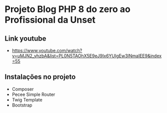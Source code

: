 # Projeto Blog PHP 8 do zero ao Profissional da Unset
## Link youtube
- https://www.youtube.com/watch?v=uMJN2_yhzbA&list=PL0N5TAOhX5E9eJ9Ix6YUIgEw3lNmaIEE9&index=55

## Instalações no projeto
- Composer
- Pecee Simple Router
- Twig Template
- Bootstrap

